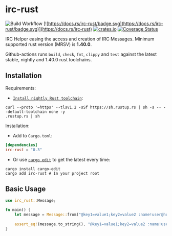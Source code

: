 # irc-rust 

![Build Workflow](https://github.com/MoBlaa/irc_rust/workflows/Rust%20Overall%20workflow/badge.svg?branch=master)
[![https://docs.rs/irc-rust/badge.svg](https://docs.rs/irc-rust/badge.svg)](https://docs.rs/irc-rust)
[![crates.io](https://img.shields.io/crates/v/irc-rust.svg)](https://crates.io/crates/irc-rust)
[![Coverage Status](https://coveralls.io/repos/github/MoBlaa/irc_rust/badge.svg?branch=github-actions)](https://coveralls.io/github/MoBlaa/irc_rust?branch=github-actions)

IRC Helper easing the access and creation of IRC Messages. Minimum supported rust version (MRSV) is **1.40.0**.

Github-actions runs `build`, `check`, `fmt`, `clippy` and `test` against the latest stable, nightly and 1.40.0 rust toolchains.

## Installation

Requirements:

- [`Install nightly Rust toolchain`](https://www.rust-lang.org/tools/install): 
```shell script
curl --proto '=https' --tlsv1.2 -sSf https://sh.rustup.rs | sh -s -- --default-toolchain none -y
.rustup.rs | sh
```

Installation: 

- Add to `Cargo.toml`:
```toml
[dependencies]
irc-rust = "0.3"
```
- Or use [`cargo edit`](https://github.com/killercup/cargo-edit) to get the latest every time:
```shell script
cargo install cargo-edit
cargo add irc-rust # In your project root
```

## Basic Usage

```rust
use irc_rust::Message;

fn main() {
    let message = Message::from("@key1=value1;key2=value2 :name!user@host CMD param1 param2 :trailing");
    
    assert_eq!(message.to_string(), "@key1=value1;key2=value2 :name!user@host CMD param1 param2 :trailing");
}
```
